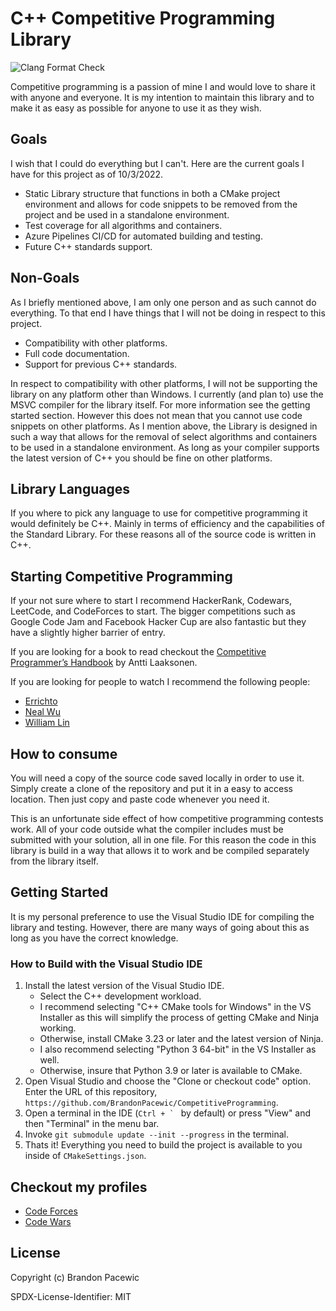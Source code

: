 # C++ Competitive Programming Library

![Clang Format Check](https://github.com/BrandonPacewic/CompetitiveProgramming/actions/workflows/clang-format-check.yml/badge.svg?event=push)

Competitive programming is a passion of mine I and would love to share it with anyone and everyone. It is my intention
to maintain this library and to make it as easy as possible for anyone to use it as they wish.

## Goals

I wish that I could do everything but I can't. Here are the current goals I have for this project as of 10/3/2022.

- Static Library structure that functions in both a CMake project environment and allows for code snippets to be
removed from the project and be used in a standalone environment.
- Test coverage for all algorithms and containers.
- Azure Pipelines CI/CD for automated building and testing.
- Future C++ standards support.

## Non-Goals

As I briefly mentioned above, I am only one person and as such cannot do everything. To that end I have things that I
will not be doing in respect to this project.

- Compatibility with other platforms.
- Full code documentation.
- Support for previous C++ standards.

In respect to compatibility with other platforms, I will not be supporting the library on any platform other than Windows.
I currently (and plan to) use the MSVC compiler for the library itself. For more information see the getting started section.
However this does not mean that you cannot use code snippets on other platforms. As I mention above, the Library is designed
in such a way that allows for the removal of select algorithms and containers to be used in a standalone environment. As
long as your compiler supports the latest version of C++ you should be fine on other platforms.

## Library Languages

If you where to pick any language to use for competitive programming it would
definitely be C++. Mainly in terms of efficiency and the capabilities of the
Standard Library. For these reasons all of the source code is written in C++.

## Starting Competitive Programming

If your not sure where to start I recommend HackerRank, Codewars, LeetCode, and
CodeForces to start. The bigger competitions such as Google Code Jam and
Facebook Hacker Cup are also fantastic but they have a slightly higher
barrier of entry.

If you are looking for a book to read checkout the
[Competitive Programmer’s Handbook](https://cses.fi/book/book.pdf) by Antti Laaksonen.

If you are looking for people to watch I recommend the following people:

- [Errichto](https://www.youtube.com/c/Errichto)
- [Neal Wu](https://www.youtube.com/c/NealWuProgramming)
- [William Lin](https://www.youtube.com/c/WilliamLin168)

## How to consume

You will need a copy of the source code saved locally in order to use it. Simply create a clone of the repository and
put it in a easy to access location. Then just copy and paste code whenever you need it.

This is an unfortunate side effect of how competitive programming contests work. All of your code outside what the
compiler includes must be submitted with your solution, all in one file. For this reason the code in this library is
build in a way that allows it to work and be compiled separately from the library itself.

## Getting Started

It is my personal preference to use the Visual Studio IDE for compiling the library and testing. However, there are
many ways of going about this as long as you have the correct knowledge.

### How to Build with the Visual Studio IDE

1. Install the latest version of the Visual Studio IDE.
    - Select the C++ development workload.
    - I recommend selecting "C++ CMake tools for Windows" in the VS Installer as this will simplify the process of getting
CMake and Ninja working.
    - Otherwise, install CMake 3.23 or later and the latest version of Ninja.
    - I also recommend selecting "Python 3 64-bit" in the VS Installer as well.
    - Otherwise, insure that Python 3.9 or later is available to CMake.
2. Open Visual Studio and choose the "Clone or checkout code" option. Enter the URL of this repository,
`https://github.com/BrandonPacewic/CompetitiveProgramming`.
3. Open a terminal in the IDE (``Ctrl + ` `` by default) or press "View" and then "Terminal" in the menu bar.
4. Invoke `git submodule update --init --progress` in the terminal.
5. Thats it! Everything you need to build the project is available to you inside of `CMakeSettings.json`.

## Checkout my profiles

- [Code Forces](https://codeforces.com/profile/BrandonPacewic)
- [Code Wars](https://www.codewars.com/users/BrandonPacewic)

## License

Copyright (c) Brandon Pacewic

SPDX-License-Identifier: MIT
